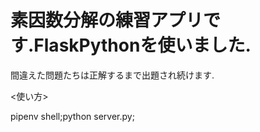 # 素因数分解の練習アプリです.FlaskPythonを使いました.

間違えた問題たちは正解するまで出題され続けます.

<使い方>

pipenv shell;python server.py;


